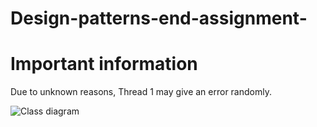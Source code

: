 # Design-patterns-end-assignment-
# Important information
Due to unknown reasons, Thread 1 may give an error randomly.

![Class diagram]("https://github.com/PepeLoperenaa/Design-patterns-end-assignment-/blob/main/Schipol%20API%20UML.png")
